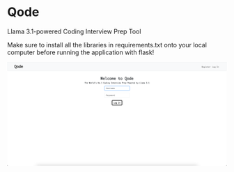 # Qode
Llama 3.1-powered Coding Interview Prep Tool

Make sure to install all the libraries in requirements.txt onto your local computer before running the application with flask!

![Alt text](homepage.png)
